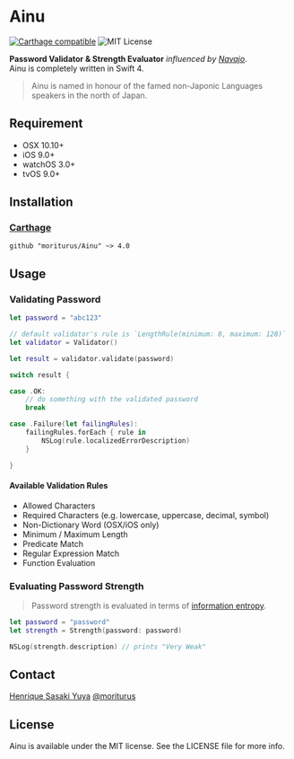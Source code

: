 # Ainu
[![Carthage compatible](https://img.shields.io/badge/Carthage-compatible-4BC51D.svg?style=flat)](https://github.com/Carthage/Carthage) ![MIT License](https://img.shields.io/github/license/moriturus/Ainu.svg)

**Password Validator & Strength Evaluator** *influenced by [Navajo](https://github.com/mattt/Navajo)*.  
Ainu is completely written in Swift 4.

> Ainu is named in honour of the famed non-Japonic Languages speakers in the north of Japan.

## Requirement

- OSX 10.10+
- iOS 9.0+
- watchOS 3.0+
- tvOS 9.0+

## Installation

### [Carthage](https://github.com/Carthage/Carthage)

```
github "moriturus/Ainu" ~> 4.0
```

## Usage

### Validating Password

```swift
let password = "abc123"

// default validator's rule is `LengthRule(minimum: 8, maximum: 128)`
let validator = Validator()

let result = validator.validate(password)

switch result {

case .OK:
    // do something with the validated password
    break

case .Failure(let failingRules):
    failingRules.forEach { rule in
        NSLog(rule.localizedErrorDescription)
    }

}
```

#### Available Validation Rules

- Allowed Characters
- Required Characters (e.g. lowercase, uppercase, decimal, symbol)
- Non-Dictionary Word (OSX/iOS only)
- Minimum / Maximum Length
- Predicate Match
- Regular Expression Match
- Function Evaluation

### Evaluating Password Strength

> Password strength is evaluated in terms of [information entropy](http://en.wikipedia.org/wiki/Entropy_%28information_theory%29).

```swift
let password = "password"
let strength = Strength(password: password)

NSLog(strength.description) // prints "Very Weak"
```

## Contact

[Henrique Sasaki Yuya](https://github.com/moriturus)
[@moriturus](https://twitter.com/moriturus)

## License

Ainu is available under the MIT license. See the LICENSE file for more info.

